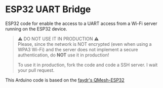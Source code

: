 # ESP32 UART Bridge

ESP32 code for enable the access to a UART access from a Wi-Fi server running on the ESP32 device.

> ⚠️ DO NOT USE IT IN PRODUCTION ⚠️  
> Please, since the network is NOT encrypted (even when using a WPA3 Wi-Fi) and the server does not implement a secure authentication, do **NOT** use it in production!
> 
> To use it in production, fork the code and code a SSH server. I wait your pull request.

This Arduino code is based on the [faydr's QMesh-ESP32](https://github.com/faydr/QMesh-ESP32/blob/main/qmesh_interface/qmesh_interface.ino)
